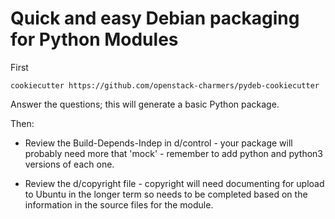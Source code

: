 # Quick and easy Debian packaging for Python Modules

First

```
cookiecutter https://github.com/openstack-charmers/pydeb-cookiecutter
```

Answer the questions; this will generate a basic Python package.

Then:

 - Review the Build-Depends-Indep in d/control - your package will
   probably need more that 'mock' - remember to add python and python3
   versions of each one.

 - Review the d/copyright file - copyright will need documenting for
   upload to Ubuntu in the longer term so needs to be completed based
   on the information in the source files for the module.
